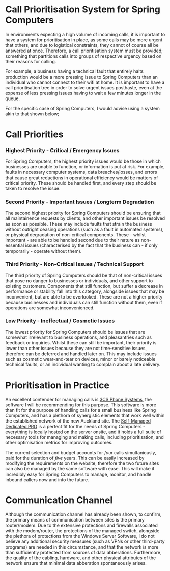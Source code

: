 # Call Prioritisation System for Spring Computers
In environments expecting a high volume of incoming calls, it is important to have a system for prioritisation in place, as some calls may be more urgent that others, and due to logistical constraints, they cannot of course all be answered at once. Therefore, a call prioritisation system must be provided; something that partitions calls into groups of respective urgency based on their reasons for calling.

For example, a business having a technical fault that entirely halts production would be a more pressing issue to Spring Computers than an individual who cannot connect to their wifi at home. It is important to have a call prioritisation tree in order to solve urgent issues posthaste, even at the expense of less pressing issues having to wait a few minutes longer in the queue.

For the specific case of Spring Computers, I would advise using a system akin to that shown below;

# Call Priorities

### Highest Priority - Critical / Emergency Issues
For Spring Computers, the highest priority issues would be those in which businesses are unable to function, or information is put at risk. For example, faults in necessary computer systems, data breaches/losses, and errors that cause great reductions in operational efficiency would be matters of critical priority. These should be handled first, and every step should be taken to resolve the issue.

### Second Priority - Important Issues / Longterm Degradation
The second highest priority for Spring Computers should be ensuring that all maintainence requests by clients, and other important issues be resolved as soon as possible. These may include faults that strain the business without outright ceasing operations (such as a fault in automated systems), or physical degradation of non-critical components. These - whilst important - are able to be handled second due to their nature as non-essential issues (characterised by the fact that the business can - if only temporarily - operate without them).

### Third Priority - Non-Critical Issues / Technical Support
The third priority of Spring Computers should be that of non-critical issues that pose no danger to businesses or individuals, and other support to existing customers. Components that still function, but suffer a decrease in performance or stability fall into this category, alongside issues that may be inconvenient, but are able to be overlooked. These are not a higher priority because businesses and individuals can still function without them, even if operations are somewhat inconvenienced.

### Low Priority - Ineffectual / Cosmetic Issues
The lowest priority for Spring Computers should be issues that are somewhat irrelevant to business operations, and pleasantries such as feedback or inquiries. Whilst these can still be important, their priority is lower than other issues because they are not time-sensitive issues, therefore can be deferred and handled later on. This may include issues such as cosmetic wear-and-tear on devices, minor or barely noticeable technical faults, or an individual wanting to complain about a late delivery.

# Prioritisation in Practice

An excellent contender for managing calls is [3CS Phone Systems](https://www.3cx.com/pbx/), the software I will be recommending for this purpose. This software is more than fit for the purpose of handling calls for a small business like Spring Computers, and has a plethora of synergistic elements that work well within the established network of the new Auckland site. The [Self-Managed Dedicated PRO](https://www.3cx.com/ordering/pricing/) is a perfect fit for the needs of Spring Computers - everything is locally hosted on the server onsite, and it holds a full suite of necessary tools for managing and making calls, including prioritisation, and other optimisation metrics for improving outcomes. 

The current selection and budget accounts for *four* calls simultaniously, paid for the duration of *five* years. This can be easily increased by modifying the requirements on the website, therefore the two future sites can also be managed by the same software with ease. This will make it incredibly easy for Spring Computers to manage, monitor, and handle inbound callers now and into the future.

# Communication Channel
Although the communication channel has already been shown, to confirm, the primary means of communication between sites is the primary router/modem. Due to the extensive protections and firewalls associated with the modem/router, the protections of the managed switch, alongside the plethora of protections from the Windows Server Software, I do not believe any additional security measures (such as VPNs or other third-party programs) are needed in this circumstance, and that the network is more than sufficiently protected from sources of data abberations. Furthermore, the quality of the cabling, hardware, and other physical attributes of the network ensure that minimal data abberation spontaneously arises.
